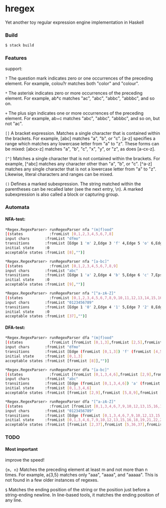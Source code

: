 # hregex
Yet another toy regular expression engine implementation in Haskell

### Build
```bash
$ stack build
```

### Features
support:

`?` The question mark indicates zero or one occurrences of the preceding element. For example, colou?r matches both "color" and "colour".

`*` The asterisk indicates zero or more occurrences of the preceding element. For example, ab\*c matches "ac", "abc", "abbc", "abbbc", and so on.

`+` The plus sign indicates one or more occurrences of the preceding element. For example, ab+c matches "abc", "abbc", "abbbc", and so on, but not "ac".

`[]` A bracket expression. Matches a single character that is contained within the brackets. For example, [abc] matches "a", "b", or "c". [a-z] specifies a range which matches any lowercase letter from "a" to "z". These forms can be mixed: [abcx-z] matches "a", "b", "c", "x", "y", or "z", as does [a-cx-z].

`[^]` Matches a single character that is not contained within the brackets. For example, [^abc] matches any character other than "a", "b", or "c". [^a-z] matches any single character that is not a lowercase letter from "a" to "z". Likewise, literal characters and ranges can be mixed.

`()` Defines a marked subexpression. The string matched within the parentheses can be recalled later (see the next entry, \n). A marked subexpression is also called a block or capturing group.

### Automata

#### NFA-test:
```bash
*Regex.RegexParser> runRegexParser nfa "(m|f)ood"
[(states            :fromList [0,1,2,3,4,5,6,7,8]
input chars       :fromList "dfmo"
transitions       :fromList [Edge 1 'm' 2,Edge 3 'f' 4,Edge 5 'o' 6,Edge 6 'o' 7,Edge 7 'd' 8,Epsilon 0 1,Epsilon 0 3,Epsilon 2 5,Epsilon 4 5]
initial state     :0
acceptable states :fromList [8],"")]

*Regex.RegexParser> runRegexParser nfa "[a-bc]"
[(states            :fromList [0,1,2,3,4,5,6,7,8,9]
input chars       :fromList "abc"
transitions       :fromList [Edge 1 'a' 2,Edge 4 'b' 5,Edge 6 'c' 7,Epsilon 0 1,Epsilon 0 3,Epsilon 2 9,Epsilon 3 4,Epsilon 3 6,Epsilon 5 8,Epsilon 7 8,Epsilon 8 9]
initial state     :0
acceptable states :fromList [9],"")]

*Regex.RegexParser> runRegexParser nfa "[^a-zA-Z]"
[(states            :fromList [0,1,2,3,4,5,6,7,8,9,10,11,12,13,14,15,16,17,18,19,20,21,22,23,24,25,26,27,28,29,30,31,32,33,34,35,36,37]
input chars       :fromList "0123456789"
transitions       :fromList [Edge 1 '0' 2,Edge 4 '1' 5,Edge 7 '2' 8,Edge 10 '3' 11,Edge 13 '4' 14,Edge 16 '5' 17,Edge 19 '6' 20,Edge 22 '7' 23,Edge 25 '8' 26,Edge 27 '9' 28,Epsilon 0 1,Epsilon 0 3,Epsilon 2 37,Epsilon 3 4,Epsilon 3 6,Epsilon 5 36,Epsilon 6 7,Epsilon 6 9,Epsilon 8 35,Epsilon 9 10,Epsilon 9 12,Epsilon 11 34,Epsilon 12 13,Epsilon 12 15,Epsilon 14 33,Epsilon 15 16,Epsilon 15 18,Epsilon 17 32,Epsilon 18 19,Epsilon 18 21,Epsilon 20 31,Epsilon 21 22,Epsilon 21 24,Epsilon 23 30,Epsilon 24 25,Epsilon 24 27,Epsilon 26 29,Epsilon 28 29,Epsilon 29 30,Epsilon 30 31,Epsilon 31 32,Epsilon 32 33,Epsilon 33 34,Epsilon 34 35,Epsilon 35 36,Epsilon 36 37]
initial state     :0
acceptable states :fromList [37],"")]
```

#### DFA-test:
```bash
*Regex.RegexParser> runRegexParser dfa "(m|f)ood"
[(states            :fromList [fromList [0,1,3],fromList [2,5],fromList [4,5],fromList [6],fromList [7],fromList [8]]
input chars       :fromList "dfmo"
transitions       :fromList [Edge (fromList [0,1,3]) 'f' (fromList [4,5]),Edge (fromList [0,1,3]) 'm' (fromList [2,5]),Edge (fromList [2,5]) 'o' (fromList [6]),Edge (fromList [4,5]) 'o' (fromList [6]),Edge (fromList [6]) 'o' (fromList [7]),Edge (fromList [7]) 'd' (fromList [8])]
initial state     :fromList [0,1,3]
acceptable states :fromList [fromList [8]],"")]

*Regex.RegexParser> runRegexParser dfa "[a-bc]"
[(states            :fromList [fromList [0,1,3,4,6],fromList [2,9],fromList [5,8,9],fromList [7,8,9]]
input chars       :fromList "abc"
transitions       :fromList [Edge (fromList [0,1,3,4,6]) 'a' (fromList [2,9]),Edge (fromList [0,1,3,4,6]) 'b' (fromList [5,8,9]),Edge (fromList [0,1,3,4,6]) 'c' (fromList [7,8,9])]
initial state     :fromList [0,1,3,4,6]
acceptable states :fromList [fromList [2,9],fromList [5,8,9],fromList [7,8,9]],"")]

*Regex.RegexParser> runRegexParser dfa "[^a-zA-Z]"
[(states            :fromList [fromList [0,1,3,4,6,7,9,10,12,13,15,16,18,19,21,22,24,25,27],fromList [2,37],fromList [5,36,37],fromList [8,35,36,37],fromList [11,34,35,36,37],fromList [14,33,34,35,36,37],fromList [17,32,33,34,35,36,37],fromList [20,31,32,33,34,35,36,37],fromList [23,30,31,32,33,34,35,36,37],fromList [26,29,30,31,32,33,34,35,36,37],fromList [28,29,30,31,32,33,34,35,36,37]]
input chars       :fromList "0123456789"
transitions       :fromList [Edge (fromList [0,1,3,4,6,7,9,10,12,13,15,16,18,19,21,22,24,25,27]) '0' (fromList [2,37]),Edge (fromList [0,1,3,4,6,7,9,10,12,13,15,16,18,19,21,22,24,25,27]) '1' (fromList [5,36,37]),Edge (fromList [0,1,3,4,6,7,9,10,12,13,15,16,18,19,21,22,24,25,27]) '2' (fromList [8,35,36,37]),Edge (fromList [0,1,3,4,6,7,9,10,12,13,15,16,18,19,21,22,24,25,27]) '3' (fromList [11,34,35,36,37]),Edge (fromList [0,1,3,4,6,7,9,10,12,13,15,16,18,19,21,22,24,25,27]) '4' (fromList [14,33,34,35,36,37]),Edge (fromList [0,1,3,4,6,7,9,10,12,13,15,16,18,19,21,22,24,25,27]) '5' (fromList [17,32,33,34,35,36,37]),Edge (fromList [0,1,3,4,6,7,9,10,12,13,15,16,18,19,21,22,24,25,27]) '6' (fromList [20,31,32,33,34,35,36,37]),Edge (fromList [0,1,3,4,6,7,9,10,12,13,15,16,18,19,21,22,24,25,27]) '7' (fromList [23,30,31,32,33,34,35,36,37]),Edge (fromList [0,1,3,4,6,7,9,10,12,13,15,16,18,19,21,22,24,25,27]) '8' (fromList [26,29,30,31,32,33,34,35,36,37]),Edge (fromList [0,1,3,4,6,7,9,10,12,13,15,16,18,19,21,22,24,25,27]) '9' (fromList [28,29,30,31,32,33,34,35,36,37])]
initial state     :fromList [0,1,3,4,6,7,9,10,12,13,15,16,18,19,21,22,24,25,27]
acceptable states :fromList [fromList [2,37],fromList [5,36,37],fromList [8,35,36,37],fromList [11,34,35,36,37],fromList [14,33,34,35,36,37],fromList [17,32,33,34,35,36,37],fromList [20,31,32,33,34,35,36,37],fromList [23,30,31,32,33,34,35,36,37],fromList [26,29,30,31,32,33,34,35,36,37],fromList [28,29,30,31,32,33,34,35,36,37]],"")]
```

### TODO
#### Most important
improve the speed!

`{m, n}` Matches the preceding element at least m and not more than n times. For example, a{3,5} matches only "aaa", "aaaa", and "aaaaa". This is not found in a few older instances of regexes.

`$` Matches the ending position of the string or the position just before a string-ending newline. In line-based tools, it matches the ending position of any line.
